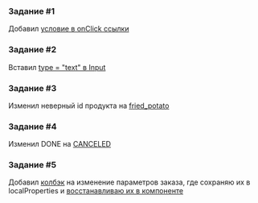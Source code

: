 ### Задание #1
Добавил [условие в onClick ссылки](https://github.com/maximborodkin/vk-hotfix-web/blob/a36b39eca98fd1b3fa98d20740096f20f94fda4e/src/panels/Place.js#L106)

### Задание #2
Вставил [type = "text" в Input](https://github.com/maximborodkin/vk-hotfix-web/blob/a36b39eca98fd1b3fa98d20740096f20f94fda4e/src/panels/Basket.js#L133)

### Задание #3
Изменил неверный id продукта на [fried_potato](https://github.com/maximborodkin/vk-hotfix-web/blob/a36b39eca98fd1b3fa98d20740096f20f94fda4e/src/App.js#L36)

### Задание #4
Изменил DONE на [CANCELED](https://github.com/maximborodkin/vk-hotfix-web/blob/a36b39eca98fd1b3fa98d20740096f20f94fda4e/src/App.js#L156-L172)

### Задание #5
Добавил [колбэк](https://github.com/maximborodkin/vk-hotfix-web/blob/a36b39eca98fd1b3fa98d20740096f20f94fda4e/src/App.js#L156) на изменение параметров заказа, где сохраняю их в localProperties и [восстанавливаю их в компоненте](https://github.com/maximborodkin/vk-hotfix-web/blob/a36b39eca98fd1b3fa98d20740096f20f94fda4e/src/panels/Basket.js#L38-L43)